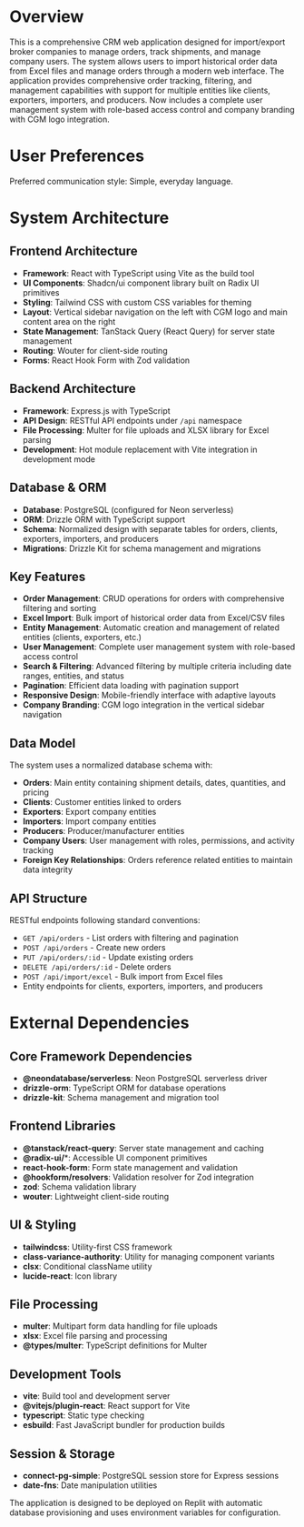 # Overview

This is a comprehensive CRM web application designed for import/export broker companies to manage orders, track shipments, and manage company users. The system allows users to import historical order data from Excel files and manage orders through a modern web interface. The application provides comprehensive order tracking, filtering, and management capabilities with support for multiple entities like clients, exporters, importers, and producers. Now includes a complete user management system with role-based access control and company branding with CGM logo integration.

# User Preferences

Preferred communication style: Simple, everyday language.

# System Architecture

## Frontend Architecture
- **Framework**: React with TypeScript using Vite as the build tool
- **UI Components**: Shadcn/ui component library built on Radix UI primitives
- **Styling**: Tailwind CSS with custom CSS variables for theming
- **Layout**: Vertical sidebar navigation on the left with CGM logo and main content area on the right
- **State Management**: TanStack Query (React Query) for server state management
- **Routing**: Wouter for client-side routing
- **Forms**: React Hook Form with Zod validation

## Backend Architecture
- **Framework**: Express.js with TypeScript
- **API Design**: RESTful API endpoints under `/api` namespace
- **File Processing**: Multer for file uploads and XLSX library for Excel parsing
- **Development**: Hot module replacement with Vite integration in development mode

## Database & ORM
- **Database**: PostgreSQL (configured for Neon serverless)
- **ORM**: Drizzle ORM with TypeScript support
- **Schema**: Normalized design with separate tables for orders, clients, exporters, importers, and producers
- **Migrations**: Drizzle Kit for schema management and migrations

## Key Features
- **Order Management**: CRUD operations for orders with comprehensive filtering and sorting
- **Excel Import**: Bulk import of historical order data from Excel/CSV files
- **Entity Management**: Automatic creation and management of related entities (clients, exporters, etc.)
- **User Management**: Complete user management system with role-based access control
- **Search & Filtering**: Advanced filtering by multiple criteria including date ranges, entities, and status
- **Pagination**: Efficient data loading with pagination support
- **Responsive Design**: Mobile-friendly interface with adaptive layouts
- **Company Branding**: CGM logo integration in the vertical sidebar navigation

## Data Model
The system uses a normalized database schema with:
- **Orders**: Main entity containing shipment details, dates, quantities, and pricing
- **Clients**: Customer entities linked to orders
- **Exporters**: Export company entities
- **Importers**: Import company entities  
- **Producers**: Producer/manufacturer entities
- **Company Users**: User management with roles, permissions, and activity tracking
- **Foreign Key Relationships**: Orders reference related entities to maintain data integrity

## API Structure
RESTful endpoints following standard conventions:
- `GET /api/orders` - List orders with filtering and pagination
- `POST /api/orders` - Create new orders
- `PUT /api/orders/:id` - Update existing orders
- `DELETE /api/orders/:id` - Delete orders
- `POST /api/import/excel` - Bulk import from Excel files
- Entity endpoints for clients, exporters, importers, and producers

# External Dependencies

## Core Framework Dependencies
- **@neondatabase/serverless**: Neon PostgreSQL serverless driver
- **drizzle-orm**: TypeScript ORM for database operations
- **drizzle-kit**: Schema management and migration tool

## Frontend Libraries
- **@tanstack/react-query**: Server state management and caching
- **@radix-ui/***: Accessible UI component primitives
- **react-hook-form**: Form state management and validation
- **@hookform/resolvers**: Validation resolver for Zod integration
- **zod**: Schema validation library
- **wouter**: Lightweight client-side routing

## UI & Styling
- **tailwindcss**: Utility-first CSS framework
- **class-variance-authority**: Utility for managing component variants
- **clsx**: Conditional className utility
- **lucide-react**: Icon library

## File Processing
- **multer**: Multipart form data handling for file uploads
- **xlsx**: Excel file parsing and processing
- **@types/multer**: TypeScript definitions for Multer

## Development Tools
- **vite**: Build tool and development server
- **@vitejs/plugin-react**: React support for Vite
- **typescript**: Static type checking
- **esbuild**: Fast JavaScript bundler for production builds

## Session & Storage
- **connect-pg-simple**: PostgreSQL session store for Express sessions
- **date-fns**: Date manipulation utilities

The application is designed to be deployed on Replit with automatic database provisioning and uses environment variables for configuration.